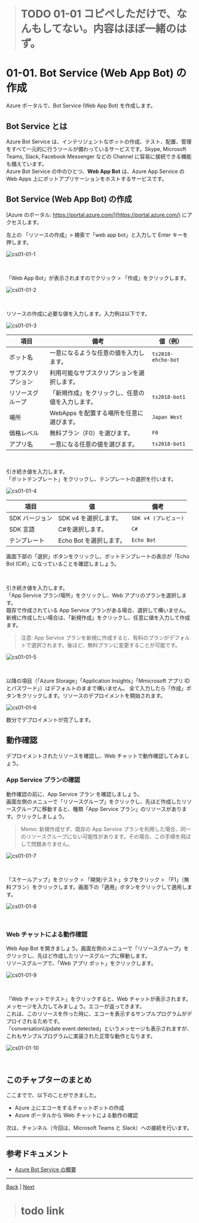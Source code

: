 > # TODO 01-01 コピペしただけで、なんもしてない。内容はほぼ一緒のはず。

# 01-01. Bot Service (Web App Bot) の作成

Azure ポータルで、Bot Service (Web App Bot) を作成します。

## Bot Service とは

Azure Bot Service は、インテリジェントなボットの作成、テスト、配置、管理をすべて一元的に行うツールが備わっているサービスです。Skype, Microsoft Teams, Slack, Facebook Messenger などの Channel に容易に接続できる機能も備えています。  
Azure Bot Service の中のひとつ、**Web App Bot** は、Azure App Service の Web Apps 上にボットアプリケーションをホストするサービスです。

## Bot Service (Web App Bot) の作成

[Azure のポータル: https://portal.azure.com/](https://portal.azure.com/) にアクセスします。

左上の 「リソースの作成」> 検索で「web app bot」と入力して Enter キーを押します。

![cs01-01-1](../../images/cs01-01-1.png)

&nbsp;

「Web App Bot」が表示されますのでクリック > 「作成」をクリックします。

![cs01-01-2](../../images/cs01-01-2.png)

&nbsp;

リソースの作成に必要な値を入力します。入力例は以下です。

![cs01-01-3](../../images/cs01-01-3.png)

| 項目               | 備考                                             | 値（例）           |
| ------------------ | ------------------------------------------------ | ------------------ |
| ボット名           | 一意になるような任意の値を入力します。           | `ts2018-ehcho-bot` |
| サブスクリプション | 利用可能なサブスクリプションを選択します。       |                    |
| リソースグループ   | 「新規作成」をクリックし、任意の値を入力します。 | `ts2018-bot1`      |
| 場所               | WebApps を配置する場所を任意に選びます。         | `Japan West`       |
| 価格レベル         | 無料プラン（F0）を選びます。                     | `F0`               |
| アプリ名           | 一意になる任意の値を選びます。                   | `ts2018-bot1`      |

&nbsp;

引き続き値を入力します。  
「ボットテンプレート」をクリックし、テンプレートの選択を行います。

![cs01-01-4](../../images/cs01-01-4.png)

| 項目           | 値                      | 備考                  |
| -------------- | ----------------------- | --------------------- |
| SDK バージョン | SDK v4 を選択します。   | `SDK v4 (プレビュー)` |
| SDK 言語       | C#を選択します。        | `C#`                  |
| テンプレート   | Echo Bot を選択します。 | `Echo Bot`            |

画面下部の「選択」ボタンをクリックし、ボットテンプレートの表示が「Echo Bot (C#)」になっていることを確認しましょう。

&nbsp;

引き続き値を入力します。  
「App Service プラン/場所」をクリックし、Web アプリのプランを選択します。  
既存で作成されている App Service プランがある場合、選択して構いません。
新規に作成したい場合は、「新規作成」をクリックし、任意に値を入力して作成ます。

> 注意: App Service プランを新規に作成すると、有料のプランがデフォルトで選択されます。後ほど、無料プランに変更することが可能です。

![cs01-01-5](../../images/cs01-01-5.png)

&nbsp;

以降の項目（「Azure Storage」「Application Insights」「Mmicrosoft アプリ ID とパスワード」）はデフォルトのままで構いません。
全て入力したら「作成」ボタンをクリックします。リソースのデプロイメントを開始されます。

![cs01-01-6](../../images/cs01-01-6.png)

数分でデプロイメントが完了します。

## 動作確認

デプロイメントされたリソースを確認し、Web チャットで動作確認してみましょう。

### App Service プランの確認

動作確認の前に、App Service プラン を確認しましょう。  
画面左側のメニューで「リソースグループ」をクリックし、先ほど作成したリソースグループに移動すると、種類「App Service プラン」のリソースがあります。クリックしましょう。

> Memo: 新規作成せず、既存の App Service プランを利用した場合、同一のリソースグループにない可能性があります。その場合、この手順を飛ばして問題ありません。

![cs01-01-7](../../images/cs01-01-7.png)

&nbsp;

「スケールアップ」をクリック > 「開発/テスト」タブをクリック > 「F1」（無料プラン）をクリックします。画面下の「適用」ボタンをクリックして適用します。

![cs01-01-8](../../images/cs01-01-8.png)

&nbsp;

### Web チャットによる動作確認

Web App Bot を開きましょう。画面左側のメニューで「リソースグループ」をクリックし、先ほど作成したリソースグループに移動します。  
リソースグループで、「Web アプリ ボット」をクリックします。

![cs01-01-9](../../images/cs01-01-9.png)

&nbsp;

「Web チャットでテスト」をクリックすると、Web チャットが表示されます。メッセージを入力してみましょう。エコーが返ってきます。  
これは、このリソースを作った時に、エコーを表示するサンプルプログラムがデプロイされるためです。  
「conversationUpdate event detected」というメッセージも表示されますが、これもサンプルプログラムに実装された正常な動作となります。

![cs01-01-10](../../images/cs01-01-10.png)

&nbsp;

## このチャプターのまとめ

ここまでで、以下のことができました。

- Azure 上にエコーをするチャットボットの作成
- Azure ポータルから Web チャットによる動作の確認

次は、チャンネル（今回は、Microsoft Teams と Slack）への接続を行います。

---

## 参考ドキュメント

- [Azure Bot Service の概要](https://docs.microsoft.com/ja-jp/azure/bot-service/bot-service-overview-introduction?view=azure-bot-service-4.0)

---

[Back](.md) | [Next](.md)

> # todo link
